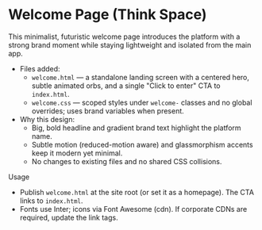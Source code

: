 # Welcome Page (Think Space)

This minimalist, futuristic welcome page introduces the platform with a strong brand moment while staying lightweight and isolated from the main app.

- Files added:
  - `welcome.html` — a standalone landing screen with a centered hero, subtle animated orbs, and a single "Click to enter" CTA to `index.html`.
  - `welcome.css` — scoped styles under `welcome-` classes and no global overrides; uses brand variables when present.
- Why this design:
  - Big, bold headline and gradient brand text highlight the platform name.
  - Subtle motion (reduced-motion aware) and glassmorphism accents keep it modern yet minimal.
  - No changes to existing files and no shared CSS collisions.

Usage
- Publish `welcome.html` at the site root (or set it as a homepage). The CTA links to `index.html`.
- Fonts use Inter; icons via Font Awesome (cdn). If corporate CDNs are required, update the link tags.

